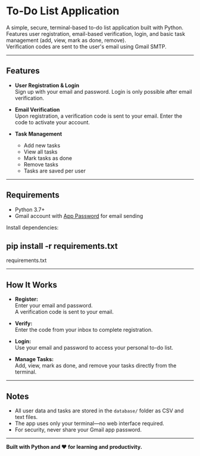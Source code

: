 # To-Do List Application

A simple, secure, terminal-based to-do list application built with Python.  
Features user registration, email-based verification, login, and basic task management (add, view, mark as done, remove).  
Verification codes are sent to the user's email using Gmail SMTP.

---

## Features

- **User Registration & Login**  
  Sign up with your email and password. Login is only possible after email verification.

- **Email Verification**  
  Upon registration, a verification code is sent to your email. Enter the code to activate your account.

- **Task Management**  
  - Add new tasks  
  - View all tasks  
  - Mark tasks as done  
  - Remove tasks  
  - Tasks are saved per user

---

## Requirements

- Python 3.7+
- Gmail account with [App Password](https://support.google.com/accounts/answer/185833?hl=en) for email sending

Install dependencies:

## pip install -r requirements.txt

requirements.txt

---
## How It Works

- **Register:**  
Enter your email and password.  
A verification code is sent to your email.

- **Verify:**  
Enter the code from your inbox to complete registration.

- **Login:**  
Use your email and password to access your personal to-do list.

- **Manage Tasks:**  
Add, view, mark as done, and remove your tasks directly from the terminal.

---

## Notes

- All user data and tasks are stored in the `database/` folder as CSV and text files.
- The app uses only your terminal—no web interface required.
- For security, never share your Gmail app password.

---

**Built with Python and ❤️ for learning and productivity.**
